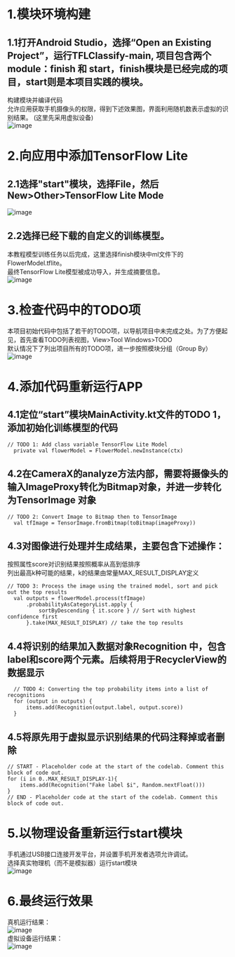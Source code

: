 # 1.模块环境构建
## 1.1打开Android Studio，选择“Open an Existing Project”，运行TFLClassify-main, 项目包含两个module：finish 和 start，finish模块是已经完成的项目，start则是本项目实践的模块。
构建模块并编译代码   
允许应用获取手机摄像头的权限，得到下述效果图，界面利用随机数表示虚拟的识别结果。 (这里先采用虚拟设备)  
![image](https://github.com/Z-ZW-WXQ/course/blob/master/img/401.png)    
# 2.向应用中添加TensorFlow Lite
## 2.1选择"start"模块，选择File，然后New>Other>TensorFlow Lite Mode  
![image](https://github.com/Z-ZW-WXQ/course/blob/master/img/402.png)  
## 2.2选择已经下载的自定义的训练模型。
本教程模型训练任务以后完成，这里选择finish模块中ml文件下的FlowerModel.tflite。   
最终TensorFlow Lite模型被成功导入，并生成摘要信息。   
![image](https://github.com/Z-ZW-WXQ/course/blob/master/img/403.png)    
# 3.检查代码中的TODO项  
本项目初始代码中包括了若干的TODO项，以导航项目中未完成之处。为了方便起见，首先查看TODO列表视图，View>Tool Windows>TODO     
默认情况下了列出项目所有的TODO项，进一步按照模块分组（Group By）   
![image](https://github.com/Z-ZW-WXQ/course/blob/master/img/404.png)    
# 4.添加代码重新运行APP
## 4.1定位“start”模块MainActivity.kt文件的TODO 1，添加初始化训练模型的代码
```
// TODO 1: Add class variable TensorFlow Lite Model
  private val flowerModel = FlowerModel.newInstance(ctx)
```
## 4.2在CameraX的analyze方法内部，需要将摄像头的输入ImageProxy转化为Bitmap对象，并进一步转化为TensorImage 对象  
```
// TODO 2: Convert Image to Bitmap then to TensorImage
  val tfImage = TensorImage.fromBitmap(toBitmap(imageProxy))
```
## 4.3对图像进行处理并生成结果，主要包含下述操作：
按照属性score对识别结果按照概率从高到低排序    
列出最高k种可能的结果，k的结果由常量MAX_RESULT_DISPLAY定义  
```
// TODO 3: Process the image using the trained model, sort and pick out the top results
  val outputs = flowerModel.process(tfImage)
      .probabilityAsCategoryList.apply {
          sortByDescending { it.score } // Sort with highest confidence first
      }.take(MAX_RESULT_DISPLAY) // take the top results
```
## 4.4将识别的结果加入数据对象Recognition 中，包含label和score两个元素。后续将用于RecyclerView的数据显示
```
  // TODO 4: Converting the top probability items into a list of recognitions
  for (output in outputs) {
      items.add(Recognition(output.label, output.score))
  }
```
## 4.5将原先用于虚拟显示识别结果的代码注释掉或者删除
```
// START - Placeholder code at the start of the codelab. Comment this block of code out.
for (i in 0..MAX_RESULT_DISPLAY-1){
    items.add(Recognition("Fake label $i", Random.nextFloat()))
}
// END - Placeholder code at the start of the codelab. Comment this block of code out.
```
# 5.以物理设备重新运行start模块
手机通过USB接口连接开发平台，并设置手机开发者选项允许调试。  
选择真实物理机（而不是模拟器）运行start模块  
![image](https://github.com/Z-ZW-WXQ/course/blob/master/img/407.png)  
# 6.最终运行效果
真机运行结果：  
![image](https://github.com/Z-ZW-WXQ/course/blob/master/img/406.jpg)    
虚拟设备运行结果：  
![image](https://github.com/Z-ZW-WXQ/course/blob/master/img/405.png)    
